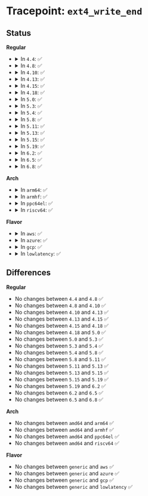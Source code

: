 # Tracepoint: <code>ext4_write_end</code>

## Status
<b>Regular</b>
<ul>
<li>
<details>
<summary>In <code>4.4</code>: ✅</summary>

Event:

```c
struct trace_event_raw_ext4__write_end {
    struct trace_entry ent;
    dev_t dev;
    ino_t ino;
    loff_t pos;
    unsigned int len;
    unsigned int copied;
    char __data[0];
};
```
Function:

```c
void trace_event_raw_event_ext4__write_end(void *__data, struct inode *inode, loff_t pos, unsigned int len, unsigned int copied);
```
</details>
</li>
<li>
<details>
<summary>In <code>4.8</code>: ✅</summary>

Event:

```c
struct trace_event_raw_ext4__write_end {
    struct trace_entry ent;
    dev_t dev;
    ino_t ino;
    loff_t pos;
    unsigned int len;
    unsigned int copied;
    char __data[0];
};
```
Function:

```c
void trace_event_raw_event_ext4__write_end(void *__data, struct inode *inode, loff_t pos, unsigned int len, unsigned int copied);
```
</details>
</li>
<li>
<details>
<summary>In <code>4.10</code>: ✅</summary>

Event:

```c
struct trace_event_raw_ext4__write_end {
    struct trace_entry ent;
    dev_t dev;
    ino_t ino;
    loff_t pos;
    unsigned int len;
    unsigned int copied;
    char __data[0];
};
```
Function:

```c
void trace_event_raw_event_ext4__write_end(void *__data, struct inode *inode, loff_t pos, unsigned int len, unsigned int copied);
```
</details>
</li>
<li>
<details>
<summary>In <code>4.13</code>: ✅</summary>

Event:

```c
struct trace_event_raw_ext4__write_end {
    struct trace_entry ent;
    dev_t dev;
    ino_t ino;
    loff_t pos;
    unsigned int len;
    unsigned int copied;
    char __data[0];
};
```
Function:

```c
void trace_event_raw_event_ext4__write_end(void *__data, struct inode *inode, loff_t pos, unsigned int len, unsigned int copied);
```
</details>
</li>
<li>
<details>
<summary>In <code>4.15</code>: ✅</summary>

Event:

```c
struct trace_event_raw_ext4__write_end {
    struct trace_entry ent;
    dev_t dev;
    ino_t ino;
    loff_t pos;
    unsigned int len;
    unsigned int copied;
    char __data[0];
};
```
Function:

```c
void trace_event_raw_event_ext4__write_end(void *__data, struct inode *inode, loff_t pos, unsigned int len, unsigned int copied);
```
</details>
</li>
<li>
<details>
<summary>In <code>4.18</code>: ✅</summary>

Event:

```c
struct trace_event_raw_ext4__write_end {
    struct trace_entry ent;
    dev_t dev;
    ino_t ino;
    loff_t pos;
    unsigned int len;
    unsigned int copied;
    char __data[0];
};
```
Function:

```c
void trace_event_raw_event_ext4__write_end(void *__data, struct inode *inode, loff_t pos, unsigned int len, unsigned int copied);
```
</details>
</li>
<li>
<details>
<summary>In <code>5.0</code>: ✅</summary>

Event:

```c
struct trace_event_raw_ext4__write_end {
    struct trace_entry ent;
    dev_t dev;
    ino_t ino;
    loff_t pos;
    unsigned int len;
    unsigned int copied;
    char __data[0];
};
```
Function:

```c
void trace_event_raw_event_ext4__write_end(void *__data, struct inode *inode, loff_t pos, unsigned int len, unsigned int copied);
```
</details>
</li>
<li>
<details>
<summary>In <code>5.3</code>: ✅</summary>

Event:

```c
struct trace_event_raw_ext4__write_end {
    struct trace_entry ent;
    dev_t dev;
    ino_t ino;
    loff_t pos;
    unsigned int len;
    unsigned int copied;
    char __data[0];
};
```
Function:

```c
void trace_event_raw_event_ext4__write_end(void *__data, struct inode *inode, loff_t pos, unsigned int len, unsigned int copied);
```
</details>
</li>
<li>
<details>
<summary>In <code>5.4</code>: ✅</summary>

Event:

```c
struct trace_event_raw_ext4__write_end {
    struct trace_entry ent;
    dev_t dev;
    ino_t ino;
    loff_t pos;
    unsigned int len;
    unsigned int copied;
    char __data[0];
};
```
Function:

```c
void trace_event_raw_event_ext4__write_end(void *__data, struct inode *inode, loff_t pos, unsigned int len, unsigned int copied);
```
</details>
</li>
<li>
<details>
<summary>In <code>5.8</code>: ✅</summary>

Event:

```c
struct trace_event_raw_ext4__write_end {
    struct trace_entry ent;
    dev_t dev;
    ino_t ino;
    loff_t pos;
    unsigned int len;
    unsigned int copied;
    char __data[0];
};
```
Function:

```c
void trace_event_raw_event_ext4__write_end(void *__data, struct inode *inode, loff_t pos, unsigned int len, unsigned int copied);
```
</details>
</li>
<li>
<details>
<summary>In <code>5.11</code>: ✅</summary>

Event:

```c
struct trace_event_raw_ext4__write_end {
    struct trace_entry ent;
    dev_t dev;
    ino_t ino;
    loff_t pos;
    unsigned int len;
    unsigned int copied;
    char __data[0];
};
```
Function:

```c
void trace_event_raw_event_ext4__write_end(void *__data, struct inode *inode, loff_t pos, unsigned int len, unsigned int copied);
```
</details>
</li>
<li>
<details>
<summary>In <code>5.13</code>: ✅</summary>

Event:

```c
struct trace_event_raw_ext4__write_end {
    struct trace_entry ent;
    dev_t dev;
    ino_t ino;
    loff_t pos;
    unsigned int len;
    unsigned int copied;
    char __data[0];
};
```
Function:

```c
void trace_event_raw_event_ext4__write_end(void *__data, struct inode *inode, loff_t pos, unsigned int len, unsigned int copied);
```
</details>
</li>
<li>
<details>
<summary>In <code>5.15</code>: ✅</summary>

Event:

```c
struct trace_event_raw_ext4__write_end {
    struct trace_entry ent;
    dev_t dev;
    ino_t ino;
    loff_t pos;
    unsigned int len;
    unsigned int copied;
    char __data[0];
};
```
Function:

```c
void trace_event_raw_event_ext4__write_end(void *__data, struct inode *inode, loff_t pos, unsigned int len, unsigned int copied);
```
</details>
</li>
<li>
<details>
<summary>In <code>5.19</code>: ✅</summary>

Event:

```c
struct trace_event_raw_ext4__write_end {
    struct trace_entry ent;
    dev_t dev;
    ino_t ino;
    loff_t pos;
    unsigned int len;
    unsigned int copied;
    char __data[0];
};
```
Function:

```c
void trace_event_raw_event_ext4__write_end(void *__data, struct inode *inode, loff_t pos, unsigned int len, unsigned int copied);
```
</details>
</li>
<li>
<details>
<summary>In <code>6.2</code>: ✅</summary>

Event:

```c
struct trace_event_raw_ext4__write_end {
    struct trace_entry ent;
    dev_t dev;
    ino_t ino;
    loff_t pos;
    unsigned int len;
    unsigned int copied;
    char __data[0];
};
```
Function:

```c
void trace_event_raw_event_ext4__write_end(void *__data, struct inode *inode, loff_t pos, unsigned int len, unsigned int copied);
```
</details>
</li>
<li>
<details>
<summary>In <code>6.5</code>: ✅</summary>

Event:

```c
struct trace_event_raw_ext4__write_end {
    struct trace_entry ent;
    dev_t dev;
    ino_t ino;
    loff_t pos;
    unsigned int len;
    unsigned int copied;
    char __data[0];
};
```
Function:

```c
void trace_event_raw_event_ext4__write_end(void *__data, struct inode *inode, loff_t pos, unsigned int len, unsigned int copied);
```
</details>
</li>
<li>
<details>
<summary>In <code>6.8</code>: ✅</summary>

Event:

```c
struct trace_event_raw_ext4__write_end {
    struct trace_entry ent;
    dev_t dev;
    ino_t ino;
    loff_t pos;
    unsigned int len;
    unsigned int copied;
    char __data[0];
};
```
Function:

```c
void trace_event_raw_event_ext4__write_end(void *__data, struct inode *inode, loff_t pos, unsigned int len, unsigned int copied);
```
</details>
</li>
</ul>
<b>Arch</b>
<ul>
<li>
<details>
<summary>In <code>arm64</code>: ✅</summary>

Event:

```c
struct trace_event_raw_ext4__write_end {
    struct trace_entry ent;
    dev_t dev;
    ino_t ino;
    loff_t pos;
    unsigned int len;
    unsigned int copied;
    char __data[0];
};
```
Function:

```c
void trace_event_raw_event_ext4__write_end(void *__data, struct inode *inode, loff_t pos, unsigned int len, unsigned int copied);
```
</details>
</li>
<li>
<details>
<summary>In <code>armhf</code>: ✅</summary>

Event:

```c
struct trace_event_raw_ext4__write_end {
    struct trace_entry ent;
    dev_t dev;
    ino_t ino;
    loff_t pos;
    unsigned int len;
    unsigned int copied;
    char __data[0];
};
```
Function:

```c
void trace_event_raw_event_ext4__write_end(void *__data, struct inode *inode, loff_t pos, unsigned int len, unsigned int copied);
```
</details>
</li>
<li>
<details>
<summary>In <code>ppc64el</code>: ✅</summary>

Event:

```c
struct trace_event_raw_ext4__write_end {
    struct trace_entry ent;
    dev_t dev;
    ino_t ino;
    loff_t pos;
    unsigned int len;
    unsigned int copied;
    char __data[0];
};
```
Function:

```c
void trace_event_raw_event_ext4__write_end(void *__data, struct inode *inode, loff_t pos, unsigned int len, unsigned int copied);
```
</details>
</li>
<li>
<details>
<summary>In <code>riscv64</code>: ✅</summary>

Event:

```c
struct trace_event_raw_ext4__write_end {
    struct trace_entry ent;
    dev_t dev;
    ino_t ino;
    loff_t pos;
    unsigned int len;
    unsigned int copied;
    char __data[0];
};
```
Function:

```c
void trace_event_raw_event_ext4__write_end(void *__data, struct inode *inode, loff_t pos, unsigned int len, unsigned int copied);
```
</details>
</li>
</ul>
<b>Flavor</b>
<ul>
<li>
<details>
<summary>In <code>aws</code>: ✅</summary>

Event:

```c
struct trace_event_raw_ext4__write_end {
    struct trace_entry ent;
    dev_t dev;
    ino_t ino;
    loff_t pos;
    unsigned int len;
    unsigned int copied;
    char __data[0];
};
```
Function:

```c
void trace_event_raw_event_ext4__write_end(void *__data, struct inode *inode, loff_t pos, unsigned int len, unsigned int copied);
```
</details>
</li>
<li>
<details>
<summary>In <code>azure</code>: ✅</summary>

Event:

```c
struct trace_event_raw_ext4__write_end {
    struct trace_entry ent;
    dev_t dev;
    ino_t ino;
    loff_t pos;
    unsigned int len;
    unsigned int copied;
    char __data[0];
};
```
Function:

```c
void trace_event_raw_event_ext4__write_end(void *__data, struct inode *inode, loff_t pos, unsigned int len, unsigned int copied);
```
</details>
</li>
<li>
<details>
<summary>In <code>gcp</code>: ✅</summary>

Event:

```c
struct trace_event_raw_ext4__write_end {
    struct trace_entry ent;
    dev_t dev;
    ino_t ino;
    loff_t pos;
    unsigned int len;
    unsigned int copied;
    char __data[0];
};
```
Function:

```c
void trace_event_raw_event_ext4__write_end(void *__data, struct inode *inode, loff_t pos, unsigned int len, unsigned int copied);
```
</details>
</li>
<li>
<details>
<summary>In <code>lowlatency</code>: ✅</summary>

Event:

```c
struct trace_event_raw_ext4__write_end {
    struct trace_entry ent;
    dev_t dev;
    ino_t ino;
    loff_t pos;
    unsigned int len;
    unsigned int copied;
    char __data[0];
};
```
Function:

```c
void trace_event_raw_event_ext4__write_end(void *__data, struct inode *inode, loff_t pos, unsigned int len, unsigned int copied);
```
</details>
</li>
</ul>

## Differences
<b>Regular</b>
<ul>
<li>
No changes between <code>4.4</code> and <code>4.8</code> ✅
</li>
<li>
No changes between <code>4.8</code> and <code>4.10</code> ✅
</li>
<li>
No changes between <code>4.10</code> and <code>4.13</code> ✅
</li>
<li>
No changes between <code>4.13</code> and <code>4.15</code> ✅
</li>
<li>
No changes between <code>4.15</code> and <code>4.18</code> ✅
</li>
<li>
No changes between <code>4.18</code> and <code>5.0</code> ✅
</li>
<li>
No changes between <code>5.0</code> and <code>5.3</code> ✅
</li>
<li>
No changes between <code>5.3</code> and <code>5.4</code> ✅
</li>
<li>
No changes between <code>5.4</code> and <code>5.8</code> ✅
</li>
<li>
No changes between <code>5.8</code> and <code>5.11</code> ✅
</li>
<li>
No changes between <code>5.11</code> and <code>5.13</code> ✅
</li>
<li>
No changes between <code>5.13</code> and <code>5.15</code> ✅
</li>
<li>
No changes between <code>5.15</code> and <code>5.19</code> ✅
</li>
<li>
No changes between <code>5.19</code> and <code>6.2</code> ✅
</li>
<li>
No changes between <code>6.2</code> and <code>6.5</code> ✅
</li>
<li>
No changes between <code>6.5</code> and <code>6.8</code> ✅
</li>
</ul>
<b>Arch</b>
<ul>
<li>
No changes between <code>amd64</code> and <code>arm64</code> ✅
</li>
<li>
No changes between <code>amd64</code> and <code>armhf</code> ✅
</li>
<li>
No changes between <code>amd64</code> and <code>ppc64el</code> ✅
</li>
<li>
No changes between <code>amd64</code> and <code>riscv64</code> ✅
</li>
</ul>
<b>Flavor</b>
<ul>
<li>
No changes between <code>generic</code> and <code>aws</code> ✅
</li>
<li>
No changes between <code>generic</code> and <code>azure</code> ✅
</li>
<li>
No changes between <code>generic</code> and <code>gcp</code> ✅
</li>
<li>
No changes between <code>generic</code> and <code>lowlatency</code> ✅
</li>
</ul>
